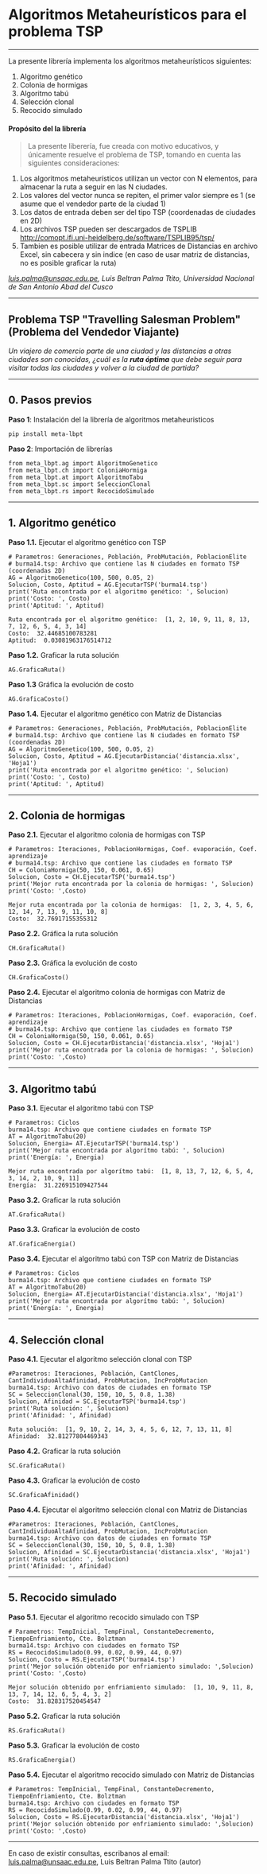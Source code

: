 # **Algoritmos Metaheurísticos para el problema TSP**


---

La presente librería implementa los algoritmos metaheurísticos siguientes:
1. Algoritmo genético
2. Colonia de hormigas
3. Algoritmo tabú
4. Selección clonal
5. Recocido simulado


#### Propósito del la librería
> La presente liberería, fue creada con motivo educativos, y únicamente resuelve
el problema de TSP, tomando en cuenta las siguientes consideraciones:
1. Los algoritmos metaheurísticos utilizan un vector con N elementos, para almacenar la ruta a seguir en las N ciudades.
2. Los valores del vector nunca se repiten, el primer valor siempre es 1 (se asume que el vendedor parte de la ciudad 1)
3. Los datos de entrada deben ser del tipo TSP (coordenadas de ciudades en 2D)
4. Los archivos TSP pueden ser descargados de TSPLIB http://comopt.ifi.uni-heidelberg.de/software/TSPLIB95/tsp/
5. Tambien es posible utilizar de entrada Matrices de Distancias en archivo  Excel, sin cabecera y sin indice (en caso de usar matriz de distancias, no es posible graficar la ruta) 

*luis.palma@unsaac.edu.pe, Luis Beltran Palma Ttito, Universidad Nacional de San Antonio Abad del Cusco*

---

## Problema TSP "Travelling Salesman Problem" (Problema del Vendedor Viajante)
*Un viajero de comercio parte de una ciudad y las distancias a otras ciudades son conocidas, ¿cuál es la **ruta óptima** que debe seguir para visitar todas las ciudades y volver a la ciudad de partida?*

---

## **0. Pasos previos**

**Paso 1**: Instalación del la librería de algoritmos metaheuristicos
```
pip install meta-lbpt
```
**Paso 2**: Importación de librerías
```
from meta_lbpt.ag import AlgoritmoGenetico
from meta_lbpt.ch import ColoniaHormiga
from meta_lbpt.at import AlgoritmoTabu
from meta_lbpt.sc import SeleccionClonal
from meta_lbpt.rs import RecocidoSimulado
```

---

## **1. Algoritmo genético**

**Paso 1.1.** Ejecutar el algoritmo genético con TSP
```
# Parametros: Generaciones, Población, ProbMutación, PoblacionElite
# burma14.tsp: Archivo que contiene las N ciudades en formato TSP (coordenadas 2D)
AG = AlgoritmoGenetico(100, 500, 0.05, 2)
Solucion, Costo, Aptitud = AG.EjecutarTSP('burma14.tsp')
print('Ruta encontrada por el algoritmo genético: ', Solucion)
print('Costo: ', Costo)
print('Aptitud: ', Aptitud)
```

```
Ruta encontrada por el algoritmo genético:  [1, 2, 10, 9, 11, 8, 13, 7, 12, 6, 5, 4, 3, 14]
Costo:  32.44685100783281
Aptitud:  0.03081963176514712
```

**Paso 1.2.** Graficar la ruta solución
```
AG.GraficaRuta()
```


**Paso 1.3** Gráfica la evolución de costo
```
AG.GraficaCosto()
```

**Paso 1.4.** Ejecutar el algoritmo genético con Matriz de Distancias
```
# Parametros: Generaciones, Población, ProbMutación, PoblacionElite
# burma14.tsp: Archivo que contiene las N ciudades en formato TSP (coordenadas 2D)
AG = AlgoritmoGenetico(100, 500, 0.05, 2)
Solucion, Costo, Aptitud = AG.EjecutarDistancia('distancia.xlsx', 'Hoja1')
print('Ruta encontrada por el algoritmo genético: ', Solucion)
print('Costo: ', Costo)
print('Aptitud: ', Aptitud)
```

---

## **2. Colonia de hormigas**

**Paso 2.1.** Ejecutar el algoritmo colonia de hormigas con TSP
```
# Parametros: Iteraciones, PoblacionHormigas, Coef. evaporación, Coef. aprendizaje
# burma14.tsp: Archivo que contiene las ciudades en formato TSP
CH = ColoniaHormiga(50, 150, 0.061, 0.65)
Solucion, Costo = CH.EjecutarTSP('burma14.tsp')
print('Mejor ruta encontrada por la colonia de hormigas: ', Solucion)
print('Costo: ',Costo)
```
```
Mejor ruta encontrada por la colonia de hormigas:  [1, 2, 3, 4, 5, 6, 12, 14, 7, 13, 9, 11, 10, 8]
Costo:  32.76917155355312
```

**Paso 2.2.** Gráfica la ruta solución
```
CH.GraficaRuta()
```

**Paso 2.3.** Gráfica la evolución de costo
```
CH.GraficaCosto()
```
**Paso 2.4.** Ejecutar el algoritmo colonia de hormigas con Matriz de Distancias
```
# Parametros: Iteraciones, PoblacionHormigas, Coef. evaporación, Coef. aprendizaje
# burma14.tsp: Archivo que contiene las ciudades en formato TSP
CH = ColoniaHormiga(50, 150, 0.061, 0.65)
Solucion, Costo = CH.EjecutarDistancia('distancia.xlsx', 'Hoja1')
print('Mejor ruta encontrada por la colonia de hormigas: ', Solucion)
print('Costo: ',Costo)
```
---

## **3. Algoritmo tabú**

**Paso 3.1.** Ejecutar el algoritmo tabú con TSP
```
# Parametros: Ciclos
burma14.tsp: Archivo que contiene ciudades en formato TSP
AT = AlgoritmoTabu(20)
Solucion, Energia= AT.EjecutarTSP('burma14.tsp')
print('Mejor ruta encontrada por algorítmo tabú: ', Solucion)
print('Energía: ', Energia)
```
```
Mejor ruta encontrada por algorítmo tabú:  [1, 8, 13, 7, 12, 6, 5, 4, 3, 14, 2, 10, 9, 11]
Energía:  31.226915109427544
```
**Paso 3.2.** Graficar la ruta solución
```
AT.GraficaRuta()
```

**Paso 3.3.** Graficar la evolución de costo
```
AT.GraficaEnergia()
```

**Paso 3.4.** Ejecutar el algoritmo tabú con TSP con Matriz de Distancias
```
# Parametros: Ciclos
burma14.tsp: Archivo que contiene ciudades en formato TSP
AT = AlgoritmoTabu(20)
Solucion, Energia= AT.EjecutarDistancia('distancia.xlsx', 'Hoja1')
print('Mejor ruta encontrada por algorítmo tabú: ', Solucion)
print('Energía: ', Energia)
```

---

## **4. Selección clonal**

**Paso 4.1.** Ejecutar el algoritmo selección clonal con TSP
```
#Parametros: Iteraciones, Población, CantClones, CantIndividuoAltaAfinidad, ProbMutacion, IncProbMutacion
burma14.tsp: Archivo con datos de ciudades en formato TSP
SC = SeleccionClonal(30, 150, 10, 5, 0.8, 1.38)
Solucion, Afinidad = SC.EjecutarTSP('burma14.tsp')
print('Ruta solución: ', Solucion)
print('Afinidad: ', Afinidad)
```
```
Ruta solución:  [1, 9, 10, 2, 14, 3, 4, 5, 6, 12, 7, 13, 11, 8]
Afinidad:  32.81277804469343
```
**Paso 4.2.** Graficar la ruta solución
```
SC.GraficaRuta()
```

**Paso 4.3.** Graficar la evolución de costo
```
SC.GraficaAfinidad()
```

**Paso 4.4.** Ejecutar el algoritmo selección clonal con Matriz de Distancias
```
#Parametros: Iteraciones, Población, CantClones, CantIndividuoAltaAfinidad, ProbMutacion, IncProbMutacion
burma14.tsp: Archivo con datos de ciudades en formato TSP
SC = SeleccionClonal(30, 150, 10, 5, 0.8, 1.38)
Solucion, Afinidad = SC.EjecutarDistancia('distancia.xlsx', 'Hoja1')
print('Ruta solución: ', Solucion)
print('Afinidad: ', Afinidad)
```

---

## **5. Recocido simulado**

**Paso 5.1.** Ejecutar el algoritmo recocido simulado con TSP
```
# Parametros: TempInicial, TempFinal, ConstanteDecremento, TiempoEnfriamiento, Cte. Bolztman
burma14.tsp: Archivo con ciudades en formato TSP
RS = RecocidoSimulado(0.99, 0.02, 0.99, 44, 0.97)
Solucion, Costo = RS.EjecutarTSP('burma14.tsp')
print('Mejor solución obtenido por enfriamiento simulado: ',Solucion)
print('Costo: ',Costo)
```
```
Mejor solución obtenido por enfriamiento simulado:  [1, 10, 9, 11, 8, 13, 7, 14, 12, 6, 5, 4, 3, 2]
Costo:  31.828317520454547
```

**Paso 5.2.** Graficar la ruta solución
```
RS.GraficaRuta()
```

**Paso 5.3.** Graficar la evolución de costo
```
RS.GraficaEnergia()
```

**Paso 5.4.** Ejecutar el algoritmo recocido simulado con Matriz de Distancias
```
# Parametros: TempInicial, TempFinal, ConstanteDecremento, TiempoEnfriamiento, Cte. Bolztman
burma14.tsp: Archivo con ciudades en formato TSP
RS = RecocidoSimulado(0.99, 0.02, 0.99, 44, 0.97)
Solucion, Costo = RS.EjecutarDistancia('distancia.xlsx', 'Hoja1')
print('Mejor solución obtenido por enfriamiento simulado: ',Solucion)
print('Costo: ',Costo)
```

---

En caso de existir consultas, escribanos al email: luis.palma@unsaac.edu.pe, Luis Beltran Palma Ttito (autor)
